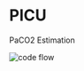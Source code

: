 # PICU

PaCO2 Estimation

![code flow](https://github.com/soojeong-kwak/PICU/assets/168149910/e62dbecd-217b-4c2d-8b04-d6907b2ec263)
